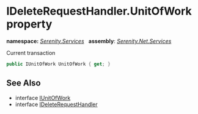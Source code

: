 # IDeleteRequestHandler.UnitOfWork property
**namespace:** *[Serenity.Services](../../README.md#serenity.services-namespace)*   **assembly**: *[Serenity.Net.Services](../../README.md)*

Current transaction

```csharp
public IUnitOfWork UnitOfWork { get; }
```

## See Also

* interface [IUnitOfWork](../Serenity.Net.Data/../../Serenity.Data/IUnitOfWork.md)
* interface [IDeleteRequestHandler](../IDeleteRequestHandler.md)